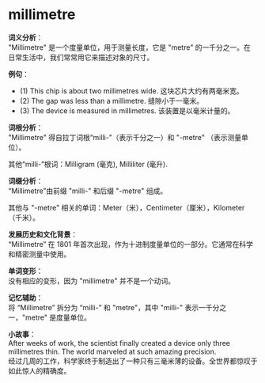 # millimetre

**词义分析**：  
"Millimetre" 是一个度量单位，用于测量长度，它是 "metre" 的一千分之一。在日常生活中，我们常常用它来描述对象的尺寸。

  

**例句**：

  

*   (1) This chip is about two millimetres wide. 这块芯片大约有两毫米宽。
*   (2) The gap was less than a millimetre. 缝隙小于一毫米。
*   (3) The device is measured in millimetres. 该装置是以毫米计量的。

  

**词根分析**：  
"Millimetre" 得自拉丁词根“milli-”（表示千分之一）和 "-metre" （表示测量单位）。

  

其他“milli-”根词：Milligram (毫克), Milliliter (毫升).

  

**词缀分析**：  
“Millimetre”由前缀 "milli-" 和后缀 "-metre" 组成。

  

其他与 "-metre" 相关的单词：Meter（米），Centimeter（厘米），Kilometer（千米）。

  

**发展历史和文化背景**：  
“Millimetre” 在 1801 年首次出现，作为十进制度量单位的一部分。它通常在科学和精密测量中使用。

  

**单词变形**：  
没有相应的变形，因为 "millimetre" 并不是一个动词。

  

**记忆辅助**：  
将 “Millimetre” 拆分为 “milli-” 和 "metre"，其中 "milli-" 表示一千分之一，"metre" 是度量单位。

  

**小故事**：  
After weeks of work, the scientist finally created a device only three millimetres thin. The world marveled at such amazing precision.  
经过几周的工作，科学家终于制造出了一种只有三毫米薄的设备。全世界都惊叹于如此惊人的精确度。
